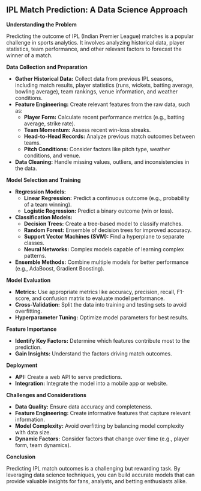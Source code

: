 ## IPL Match Prediction: A Data Science Approach

**Understanding the Problem**

Predicting the outcome of IPL (Indian Premier League) matches is a popular challenge in sports analytics. It involves analyzing historical data, player statistics, team performance, and other relevant factors to forecast the winner of a match.

**Data Collection and Preparation**

* **Gather Historical Data:** Collect data from previous IPL seasons, including match results, player statistics (runs, wickets, batting average, bowling average), team rankings, venue information, and weather conditions.
* **Feature Engineering:** Create relevant features from the raw data, such as:
    * **Player Form:** Calculate recent performance metrics (e.g., batting average, strike rate).
    * **Team Momentum:** Assess recent win-loss streaks.
    * **Head-to-Head Records:** Analyze previous match outcomes between teams.
    * **Pitch Conditions:** Consider factors like pitch type, weather conditions, and venue.
* **Data Cleaning:** Handle missing values, outliers, and inconsistencies in the data.

**Model Selection and Training**

* **Regression Models:**
    * **Linear Regression:** Predict a continuous outcome (e.g., probability of a team winning).
    * **Logistic Regression:** Predict a binary outcome (win or loss).
* **Classification Models:**
    * **Decision Trees:** Create a tree-based model to classify matches.
    * **Random Forest:** Ensemble of decision trees for improved accuracy.
    * **Support Vector Machines (SVM):** Find a hyperplane to separate classes.
    * **Neural Networks:** Complex models capable of learning complex patterns.
* **Ensemble Methods:** Combine multiple models for better performance (e.g., AdaBoost, Gradient Boosting).

**Model Evaluation**

* **Metrics:** Use appropriate metrics like accuracy, precision, recall, F1-score, and confusion matrix to evaluate model performance.
* **Cross-Validation:** Split the data into training and testing sets to avoid overfitting.
* **Hyperparameter Tuning:** Optimize model parameters for best results.

**Feature Importance**

* **Identify Key Factors:** Determine which features contribute most to the prediction.
* **Gain Insights:** Understand the factors driving match outcomes.

**Deployment**

* **API:** Create a web API to serve predictions.
* **Integration:** Integrate the model into a mobile app or website.

**Challenges and Considerations**

* **Data Quality:** Ensure data accuracy and completeness.
* **Feature Engineering:** Create informative features that capture relevant information.
* **Model Complexity:** Avoid overfitting by balancing model complexity with data size.
* **Dynamic Factors:** Consider factors that change over time (e.g., player form, team dynamics).

**Conclusion**

Predicting IPL match outcomes is a challenging but rewarding task. By leveraging data science techniques, you can build accurate models that can provide valuable insights for fans, analysts, and betting enthusiasts alike.

